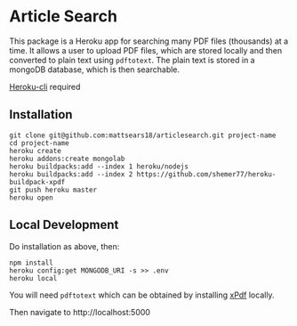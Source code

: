 Article Search
======================

This package is a Heroku app for searching many PDF files (thousands) at a time.
It allows a user to upload PDF files, which are stored locally and then
converted to plain text using `pdftotext`. The plain text is stored in a mongoDB
database, which is then searchable.

[Heroku-cli](https://devcenter.heroku.com/articles/heroku-cli#download-and-install) required

Installation
------------

    git clone git@github.com:mattsears18/articlesearch.git project-name
    cd project-name
    heroku create
    heroku addons:create mongolab
    heroku buildpacks:add --index 1 heroku/nodejs
    heroku buildpacks:add --index 2 https://github.com/shemer77/heroku-buildpack-xpdf
    git push heroku master
    heroku open

Local Development
-----------------
Do installation as above, then:

    npm install
    heroku config:get MONGODB_URI -s >> .env
    heroku local

You will need `pdftotext` which can be obtained by installing [xPdf](http://www.foolabs.com/xpdf/) locally.

Then navigate to http://localhost:5000

